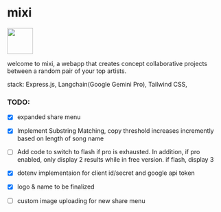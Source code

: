 # mixi
<img src="https://github.com/user-attachments/assets/39510adc-c824-41fb-aca2-9d03d5a19703" width="60">


welcome to mixi, a webapp that creates concept collaborative projects between a random pair of your top artists. 

stack:
Express.js, Langchain(Google Gemini Pro), Tailwind CSS,

### TODO:

- [x] expanded share menu

- [x] Implement Substring Matching, copy threshold increases incremently based on length of song name

- [ ] Add code to switch to flash if pro is exhausted. In addition, if pro enabled, only display 2 results while in free version. if flash, display 3

- [x] dotenv implementaion for client id/secret and google api token

- [x] logo & name  to be finalized

- [ ] custom image uploading for new share menu
